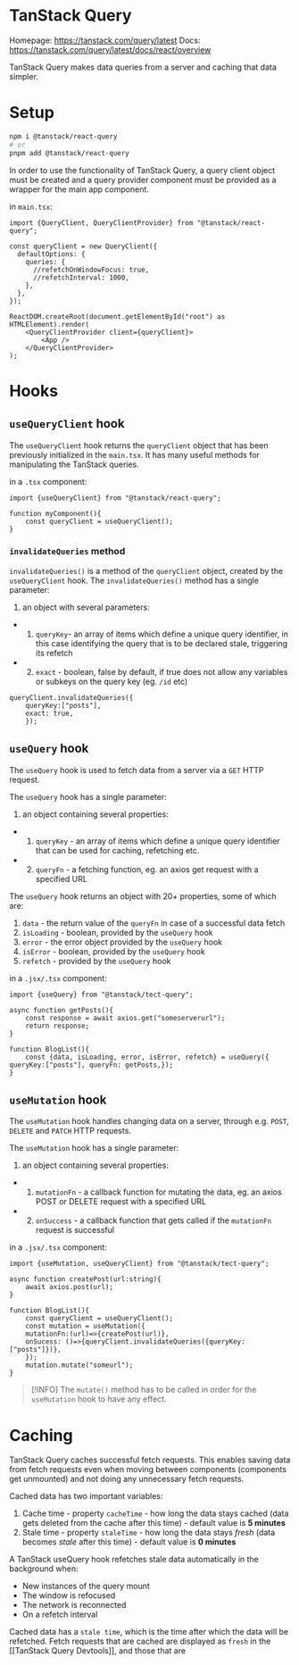# TanStack Query
Homepage: https://tanstack.com/query/latest
Docs: https://tanstack.com/query/latest/docs/react/overview

TanStack Query makes data queries from a server and caching that data simpler.

# Setup

```bash
npm i @tanstack/react-query
# or
pnpm add @tanstack/react-query
```

In order to use the functionality of TanStack Query, a query client object must be created and a query provider component must be provided as a wrapper for the main app component.

in `main.tsx`:
```tsx
import {QueryClient, QueryClientProvider} from "@tanstack/react-query";

const queryClient = new QueryClient({
  defaultOptions: {
    queries: {
      //refetchOnWindowFocus: true,
      //refetchInterval: 1000,
    },
  },
});

ReactDOM.createRoot(document.getElementById("root") as HTMLElement).render(
	<QueryClientProvider client={queryClient}>
		<App />
	</QueryClientProvider>
);
```


# Hooks

## `useQueryClient` hook
The `useQueryClient` hook returns the `queryClient` object that has been previously initialized in the `main.tsx`.
It has many useful methods for manipulating the TanStack queries.

in a `.tsx` component:
```tsx
import {useQueryClient} from "@tanstack/react-query";

function myComponent(){
	const queryClient = useQueryClient();	
}
```

### `invalidateQueries` method

`invalidateQueries()` is a method of the `queryClient` object, created by the `useQueryClient` hook.
The `invalidateQueries()` method has a single parameter:
1. an object with several parameters: 
- 1. `queryKey`- an array of items which define a unique query identifier, in this case identifying the query that is to be declared stale, triggering its refetch
- 2. `exact` - boolean, false by default, if true does not allow any variables or subkeys on the query key (eg. `/id` etc)
```tsx
queryClient.invalidateQueries({
	queryKey:["posts"],
	exact: true,
    });
```

## `useQuery` hook

The `useQuery` hook is used to fetch data from a server via a `GET` HTTP request.

The `useQuery` hook has a single parameter:
 1. an object containing several properties:
- 1. `queryKey` - an array of items which define a unique query identifier that can be used for caching, refetching etc.
- 2. `queryFn` - a fetching function, eg. an axios get request with a specified URL

The `useQuery` hook returns an object with 20+ properties, some of which are:
1. `data` - the return value of the `queryFn` in case of a successful data fetch
2. `isLoading` - boolean, provided by the `useQuery` hook
3.  `error` - the error object provided by the `useQuery` hook
4.  `isError` - boolean, provided by the `useQuery` hook
5.  `refetch` - provided by the `useQuery` hook

in a `.jsx/.tsx` component:
```tsx
import {useQuery} from "@tanstack/tect-query";

async function getPosts(){
	const response = await axios.get("someserverurl");
	return response;
}

function BlogList(){
	const {data, isLoading, error, isError, refetch} = useQuery({ queryKey:["posts"], queryFn: getPosts,});
}
```

## `useMutation` hook

The `useMutation` hook handles changing data on a server, through e.g. `POST`, `DELETE` and `PATCH` HTTP requests.

The `useMutation` hook has a single parameter:
 1. an object containing several properties:
- 1. `mutationFn` - a callback function for mutating the data, eg. an axios POST or DELETE request with a specified URL
- 2. `onSuccess` - a callback function that gets called if the `mutationFn` request is successful

in a `.jsx/.tsx` component:
```tsx
import {useMutation, useQueryClient} from "@tanstack/tect-query";

async function createPost(url:string){
	await axios.post(url);
}

function BlogList(){
	const queryClient = useQueryClient();
	const mutation = useMutation({
	mutationFn:(url)=>{createPost(url)}, 
	onSucess: ()=>{queryClient.invalidateQueries({queryKey:["posts"]})},
	});
	mutation.mutate("someurl");
}
```

>[!INFO] The `mutate()` method has to be called in order for the `useMutation` hook to have any effect.

# Caching 

TanStack Query caches successful fetch requests. This enables saving data from fetch requests even when moving between components (components get unmounted) and not doing any unnecessary fetch requests.

Cached data has two important variables:
1. Cache time - property `cacheTime` - how long the data stays cached (data gets deleted from the cache after this time) - default value is __5 minutes__
2. Stale time - property `staleTime` - how long the data stays *fresh* (data becomes *stale* after this time) - default value is __0 minutes__

A TanStack useQuery hook refetches stale data automatically in the background when:
  -   New instances of the query mount
  -   The window is refocused
  -   The network is reconnected
  -   On a refetch interval

Cached data has a `stale time`, which is the time after which the data will be refetched.
Fetch requests that are cached are displayed as `fresh` in the [[TanStack Query Devtools]], and those that are 